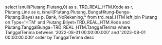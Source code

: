   select isnull(Piutang.Piutang,0) as s, TRD_REAL_HTM.Kode as r, Piutang.Line as q, isnull(Piutang.Piutang, BungaHitung-Bunga-Piutang.Biaya) as p, Bank, NoRekening,* from trd_real_HTM left join Piutang on Type='HTM' and Piutang.Bilyet=TRD_REAL_HTM.Kode and Piutang.TanggalBunga=TRD_REAL_HTM.TanggalTerima
  where TanggalTerima between '2022-08-01 00:00:00.000' and '2023-08-01 00:00:00.000' order by TanggalTerima desc

